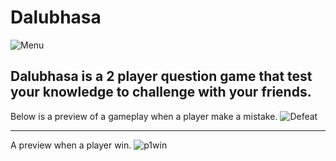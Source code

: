 # Dalubhasa
![Menu](https://user-images.githubusercontent.com/59752567/104081815-368ba880-526c-11eb-9fcc-332361a02935.gif)
## Dalubhasa is a 2 player question game that test your knowledge to challenge with your friends. 
Below is a preview of a gameplay when a player make a mistake.
![Defeat](https://user-images.githubusercontent.com/59752567/104081910-d9dcbd80-526c-11eb-934b-e852aea72b09.gif)
***
A preview when a player win.
![p1win](https://user-images.githubusercontent.com/59752567/104081945-2627fd80-526d-11eb-8e60-61c1742187c8.png)
